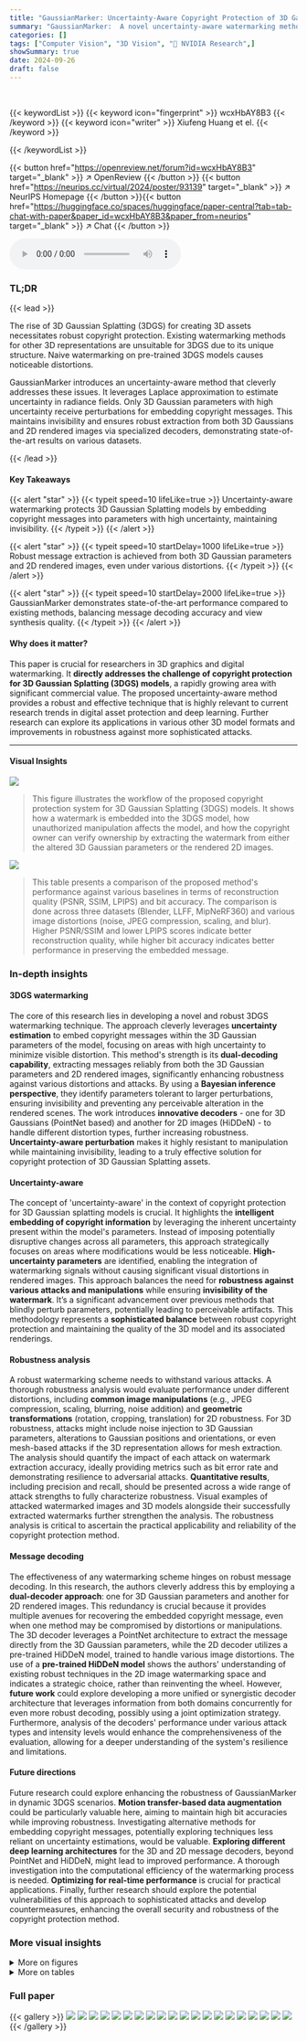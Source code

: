 ```yaml
---
title: "GaussianMarker: Uncertainty-Aware Copyright Protection of 3D Gaussian Splatting"
summary: "GaussianMarker:  A novel uncertainty-aware watermarking method ensures robust copyright protection for 3D Gaussian Splatting assets, invisibly embedding messages into model parameters and extractable ..."
categories: []
tags: ["Computer Vision", "3D Vision", "🏢 NVIDIA Research",]
showSummary: true
date: 2024-09-26
draft: false
---
```


<br>

{{< keywordList >}}
{{< keyword icon="fingerprint" >}} wcxHbAY8B3 {{< /keyword >}}
{{< keyword icon="writer" >}} Xiufeng Huang et el. {{< /keyword >}}
 
{{< /keywordList >}}

{{< button href="https://openreview.net/forum?id=wcxHbAY8B3" target="_blank" >}}
↗ OpenReview
{{< /button >}}
{{< button href="https://neurips.cc/virtual/2024/poster/93139" target="_blank" >}}
↗ NeurIPS Homepage
{{< /button >}}{{< button href="https://huggingface.co/spaces/huggingface/paper-central?tab=tab-chat-with-paper&paper_id=wcxHbAY8B3&paper_from=neurips" target="_blank" >}}
↗ Chat
{{< /button >}}



<audio controls>
    <source src="https://ai-paper-reviewer.com/wcxHbAY8B3/podcast.wav" type="audio/wav">
    Your browser does not support the audio element.
</audio>


### TL;DR


{{< lead >}}

The rise of 3D Gaussian Splatting (3DGS) for creating 3D assets necessitates robust copyright protection.  Existing watermarking methods for other 3D representations are unsuitable for 3DGS due to its unique structure.  Naive watermarking on pre-trained 3DGS models causes noticeable distortions.



GaussianMarker introduces an uncertainty-aware method that cleverly addresses these issues. It leverages Laplace approximation to estimate uncertainty in radiance fields. Only 3D Gaussian parameters with high uncertainty receive perturbations for embedding copyright messages.  This maintains invisibility and ensures robust extraction from both 3D Gaussians and 2D rendered images via specialized decoders, demonstrating state-of-the-art results on various datasets.

{{< /lead >}}


#### Key Takeaways

{{< alert "star" >}}
{{< typeit speed=10 lifeLike=true >}} Uncertainty-aware watermarking protects 3D Gaussian Splatting models by embedding copyright messages into parameters with high uncertainty, maintaining invisibility. {{< /typeit >}}
{{< /alert >}}

{{< alert "star" >}}
{{< typeit speed=10 startDelay=1000 lifeLike=true >}} Robust message extraction is achieved from both 3D Gaussian parameters and 2D rendered images, even under various distortions. {{< /typeit >}}
{{< /alert >}}

{{< alert "star" >}}
{{< typeit speed=10 startDelay=2000 lifeLike=true >}} GaussianMarker demonstrates state-of-the-art performance compared to existing methods, balancing message decoding accuracy and view synthesis quality. {{< /typeit >}}
{{< /alert >}}

#### Why does it matter?
This paper is crucial for researchers in 3D graphics and digital watermarking.  It **directly addresses the challenge of copyright protection for 3D Gaussian Splatting (3DGS) models**, a rapidly growing area with significant commercial value. The proposed uncertainty-aware method provides a robust and effective technique that is highly relevant to current research trends in digital asset protection and deep learning.  Further research can explore its applications in various other 3D model formats and improvements in robustness against more sophisticated attacks.

------
#### Visual Insights



![](https://ai-paper-reviewer.com/wcxHbAY8B3/figures_1_1.jpg)

> This figure illustrates the workflow of the proposed copyright protection system for 3D Gaussian Splatting (3DGS) models. It shows how a watermark is embedded into the 3DGS model, how unauthorized manipulation affects the model, and how the copyright owner can verify ownership by extracting the watermark from either the altered 3D Gaussian parameters or the rendered 2D images.





![](https://ai-paper-reviewer.com/wcxHbAY8B3/tables_8_1.jpg)

> This table presents a comparison of the proposed method's performance against various baselines in terms of reconstruction quality (PSNR, SSIM, LPIPS) and bit accuracy.  The comparison is done across three datasets (Blender, LLFF, MipNeRF360) and various image distortions (noise, JPEG compression, scaling, and blur).  Higher PSNR/SSIM and lower LPIPS scores indicate better reconstruction quality, while higher bit accuracy indicates better performance in preserving the embedded message.





### In-depth insights


#### 3DGS watermarking
The core of this research lies in developing a novel and robust 3DGS watermarking technique.  The approach cleverly leverages **uncertainty estimation** to embed copyright messages within the 3D Gaussian parameters of the model, focusing on areas with high uncertainty to minimize visible distortion. This method's strength is its **dual-decoding capability**, extracting messages reliably from both the 3D Gaussian parameters and 2D rendered images, significantly enhancing robustness against various distortions and attacks.  By using a **Bayesian inference perspective**, they identify parameters tolerant to larger perturbations, ensuring invisibility and preventing any perceivable alteration in the rendered scenes.  The work introduces **innovative decoders** - one for 3D Gaussians (PointNet based) and another for 2D images (HiDDeN) - to handle different distortion types, further increasing robustness.  **Uncertainty-aware perturbation** makes it highly resistant to manipulation while maintaining invisibility, leading to a truly effective solution for copyright protection of 3D Gaussian Splatting assets.

#### Uncertainty-aware
The concept of 'uncertainty-aware' in the context of copyright protection for 3D Gaussian splatting models is crucial.  It highlights the **intelligent embedding of copyright information** by leveraging the inherent uncertainty present within the model's parameters.  Instead of imposing potentially disruptive changes across all parameters, this approach strategically focuses on areas where modifications would be less noticeable.  **High-uncertainty parameters** are identified, enabling the integration of watermarking signals without causing significant visual distortions in rendered images. This approach balances the need for **robustness against various attacks and manipulations** while ensuring **invisibility of the watermark**. It’s a significant advancement over previous methods that blindly perturb parameters, potentially leading to perceivable artifacts.  This methodology represents a **sophisticated balance** between robust copyright protection and maintaining the quality of the 3D model and its associated renderings.

#### Robustness analysis
A robust watermarking scheme needs to withstand various attacks.  A thorough robustness analysis would evaluate performance under different distortions, including **common image manipulations** (e.g., JPEG compression, scaling, blurring, noise addition) and **geometric transformations** (rotation, cropping, translation) for 2D robustness.  For 3D robustness, attacks might include noise injection to 3D Gaussian parameters, alterations to Gaussian positions and orientations, or even mesh-based attacks if the 3D representation allows for mesh extraction. The analysis should quantify the impact of each attack on watermark extraction accuracy, ideally providing metrics such as bit error rate and demonstrating resilience to adversarial attacks.  **Quantitative results**, including precision and recall, should be presented across a wide range of attack strengths to fully characterize robustness.  Visual examples of attacked watermarked images and 3D models alongside their successfully extracted watermarks further strengthen the analysis.  The robustness analysis is critical to ascertain the practical applicability and reliability of the copyright protection method.

#### Message decoding
The effectiveness of any watermarking scheme hinges on robust message decoding.  In this research, the authors cleverly address this by employing a **dual-decoder approach**: one for 3D Gaussian parameters and another for 2D rendered images. This redundancy is crucial because it provides multiple avenues for recovering the embedded copyright message, even when one method may be compromised by distortions or manipulations.  The 3D decoder leverages a PointNet architecture to extract the message directly from the 3D Gaussian parameters, while the 2D decoder utilizes a pre-trained HiDDeN model, trained to handle various image distortions.  The use of a **pre-trained HiDDeN model** shows the authors' understanding of existing robust techniques in the 2D image watermarking space and indicates a strategic choice, rather than reinventing the wheel.  However, **future work** could explore developing a more unified or synergistic decoder architecture that leverages information from both domains concurrently for even more robust decoding, possibly using a joint optimization strategy.  Furthermore, analysis of the decoders' performance under various attack types and intensity levels would enhance the comprehensiveness of the evaluation, allowing for a deeper understanding of the system's resilience and limitations.

#### Future directions
Future research could explore enhancing the robustness of GaussianMarker in dynamic 3DGS scenarios.  **Motion transfer-based data augmentation** could be particularly valuable here, aiming to maintain high bit accuracies while improving robustness.  Investigating alternative methods for embedding copyright messages, potentially exploring techniques less reliant on uncertainty estimations, would be valuable.  **Exploring different deep learning architectures** for the 3D and 2D message decoders, beyond PointNet and HiDDeN, might lead to improved performance.  A thorough investigation into the computational efficiency of the watermarking process is needed.  **Optimizing for real-time performance** is crucial for practical applications. Finally, further research should explore the potential vulnerabilities of this approach to sophisticated attacks and develop countermeasures, enhancing the overall security and robustness of the copyright protection method.


### More visual insights

<details>
<summary>More on figures
</summary>


![](https://ai-paper-reviewer.com/wcxHbAY8B3/figures_4_1.jpg)

> This figure provides a complete overview of the proposed uncertainty-aware 3DGS watermarking method. It illustrates the process, starting from uncertainty estimation of the 3D Gaussians in a 3DGS model, to the densification of high-uncertainty Gaussians, their embedding as perturbations into the original model to create watermarked 3D Gaussians, and finally, the extraction of copyright messages from both the watermarked 3D Gaussians and the resulting 2D images using 3D and 2D message decoders respectively, even under various 3D and 2D distortions.


![](https://ai-paper-reviewer.com/wcxHbAY8B3/figures_5_1.jpg)

> This figure visualizes the results of the proposed uncertainty-aware 3DGS watermarking method.  Each row shows a comparison between the original 3DGS rendering, the watermarked rendering (with the embedded copyright message), the difference between the two magnified by a factor of 10 to highlight the subtle changes, and the GaussianMarker (the 3D perturbations used to embed the message).  The differences are barely visible, demonstrating the invisibility of the watermarking process.  The GaussianMarkers are scaled up for better visualization.


![](https://ai-paper-reviewer.com/wcxHbAY8B3/figures_7_1.jpg)

> This figure compares the performance of the proposed GaussianMarker method with four baseline methods for copyright protection of 3D Gaussian Splatting models. The comparison is based on reconstruction quality (PSNR and SSIM) and bit accuracy. The figure shows that the GaussianMarker method achieves the highest PSNR and SSIM values, indicating superior reconstruction quality, along with the highest bit accuracy, demonstrating its effectiveness in preserving copyright information.


![](https://ai-paper-reviewer.com/wcxHbAY8B3/figures_9_1.jpg)

> This figure illustrates the workflow of the proposed uncertainty-aware 3D Gaussian splatting watermarking method. It starts by estimating the uncertainty of the 3D Gaussian parameters in the input 3DGS model.  Gaussians with high uncertainty are selected and densified, creating perturbations that serve as the watermark. These perturbations, along with the original model, form the watermarked model. The copyright message is then embedded in this watermarked model. Finally, both 2D rendered images and the 3D Gaussian parameters can be used to extract the copyright message, demonstrating robustness against various distortions and edits.


![](https://ai-paper-reviewer.com/wcxHbAY8B3/figures_9_2.jpg)

> This figure shows a comparison of applying perturbation to high-uncertainty versus low-uncertainty 3D Gaussians in a 3D model.  The original model is shown in (a).  (b) demonstrates adding perturbations to high-uncertainty Gaussians, showing minimal visual distortion. Conversely, (c) shows the addition of perturbations to low-uncertainty Gaussians, resulting in noticeable artifacts and distortions, emphasizing the importance of targeting high-uncertainty Gaussians for invisible watermarking.


![](https://ai-paper-reviewer.com/wcxHbAY8B3/figures_14_1.jpg)

> This figure shows a comparison of original and watermarked images from the LLFF and MipNeRF360 datasets.  Each row presents an original image, its watermarked counterpart, the difference between the two (magnified 10x to highlight subtle changes), and a visualization of the added GaussianMarker perturbations used for watermark embedding.  The GaussianMarkers are scaled for better visibility, showing their distribution and placement in the 3D scene.


![](https://ai-paper-reviewer.com/wcxHbAY8B3/figures_15_1.jpg)

> This figure illustrates the proposed uncertainty-aware 3DGS watermarking method.  It shows how uncertainty is estimated for 3D Gaussian parameters in a 3DGS model.  High uncertainty Gaussians are identified and 'densified' (perturbed) to embed copyright messages. These perturbations are imperceptible in both 3D and rendered 2D images, allowing for robust message extraction even with distortions. A 3D message decoder and a 2D message decoder are used to extract the messages from the watermarked 3D Gaussians and 2D images respectively.


![](https://ai-paper-reviewer.com/wcxHbAY8B3/figures_16_1.jpg)

> This figure shows a comparison between the original and watermarked 3D Gaussian splatting (3DGS) models.  The leftmost image shows the original 3DGS model, the middle image shows the watermarked 3DGS model, and the third image shows the difference between the two. Finally, the rightmost image displays the added GaussianMarker perturbations that embed the copyright information.  The visual differences between the original and watermarked images are minimal, demonstrating the invisibility of the watermark.


![](https://ai-paper-reviewer.com/wcxHbAY8B3/figures_17_1.jpg)

> This figure visualizes the consistency of the proposed GaussianMarker across different viewpoints. Four images are shown representing the front, left, back, and right views of the scene.  These views were not used during training.  The consistent appearance of the GaussianMarker across all four viewpoints demonstrates the robustness of the method to changes in perspective and viewing angle.


</details>




<details>
<summary>More on tables
</summary>


![](https://ai-paper-reviewer.com/wcxHbAY8B3/tables_8_2.jpg)
> This table compares the performance of the proposed method against three baselines (HiDDeN [11] + 3DGS [1], 3DGS [1] w/ messages, 3DGS [1] w/ fine-tuning) across different distortion types (noise, translation, rotation, cropout).  It presents two key metrics: the geometry difference (measured by L₁ distance and SNR) between the original and watermarked 3D Gaussians and the bit accuracy of message extraction under these distortions.  The results are averaged across the Blender, LLFF, and MipNeRF360 datasets.

![](https://ai-paper-reviewer.com/wcxHbAY8B3/tables_16_1.jpg)
> This table presents a quantitative evaluation of the proposed method's performance on the LLFF dataset. It shows the PSNR, SSIM, LPIPS, and accuracy metrics for several scenes under different distortions (noise, JPEG compression, scaling, and blur).  The results illustrate the method's ability to maintain high reconstruction quality and bit accuracy even in the presence of various distortions.

![](https://ai-paper-reviewer.com/wcxHbAY8B3/tables_16_2.jpg)
> This table presents a quantitative evaluation of the proposed method on the MipNeRF360 dataset. It shows the performance metrics including PSNR, SSIM, LPIPS, and bit accuracy.  It also demonstrates the robustness of the method to various distortions like noise, JPEG compression, scaling, and blur, by providing the accuracy scores under those different distortion conditions.  The results are presented for each scene in the MipNeRF360 dataset.

![](https://ai-paper-reviewer.com/wcxHbAY8B3/tables_17_1.jpg)
> This table shows the impact of different uncertainty thresholds on the performance of the proposed GaussianMarker watermarking method.  It presents the number of original and perturbation points, as well as the PSNR, SSIM, LPIPS, and accuracy metrics for each threshold.  A lower threshold leads to higher accuracy but slightly lower image quality, while a higher threshold results in better image quality and a smaller model but slightly lower accuracy. The results suggest a trade-off between accuracy and efficiency.

![](https://ai-paper-reviewer.com/wcxHbAY8B3/tables_17_2.jpg)
> This table shows the training time for 3DGS models and the time it takes to embed the copyright message using the proposed method.  The results are broken down by dataset type (synthetic Blender dataset, real-world LLFF scenes, and real-world MipNeRF360 scenes). It highlights the significant efficiency gain of the message embedding process compared to the full 3DGS model training.

</details>




### Full paper

{{< gallery >}}
<img src="https://ai-paper-reviewer.com/wcxHbAY8B3/1.png" class="grid-w50 md:grid-w33 xl:grid-w25" />
<img src="https://ai-paper-reviewer.com/wcxHbAY8B3/2.png" class="grid-w50 md:grid-w33 xl:grid-w25" />
<img src="https://ai-paper-reviewer.com/wcxHbAY8B3/3.png" class="grid-w50 md:grid-w33 xl:grid-w25" />
<img src="https://ai-paper-reviewer.com/wcxHbAY8B3/4.png" class="grid-w50 md:grid-w33 xl:grid-w25" />
<img src="https://ai-paper-reviewer.com/wcxHbAY8B3/5.png" class="grid-w50 md:grid-w33 xl:grid-w25" />
<img src="https://ai-paper-reviewer.com/wcxHbAY8B3/6.png" class="grid-w50 md:grid-w33 xl:grid-w25" />
<img src="https://ai-paper-reviewer.com/wcxHbAY8B3/7.png" class="grid-w50 md:grid-w33 xl:grid-w25" />
<img src="https://ai-paper-reviewer.com/wcxHbAY8B3/8.png" class="grid-w50 md:grid-w33 xl:grid-w25" />
<img src="https://ai-paper-reviewer.com/wcxHbAY8B3/9.png" class="grid-w50 md:grid-w33 xl:grid-w25" />
<img src="https://ai-paper-reviewer.com/wcxHbAY8B3/10.png" class="grid-w50 md:grid-w33 xl:grid-w25" />
<img src="https://ai-paper-reviewer.com/wcxHbAY8B3/11.png" class="grid-w50 md:grid-w33 xl:grid-w25" />
<img src="https://ai-paper-reviewer.com/wcxHbAY8B3/12.png" class="grid-w50 md:grid-w33 xl:grid-w25" />
<img src="https://ai-paper-reviewer.com/wcxHbAY8B3/13.png" class="grid-w50 md:grid-w33 xl:grid-w25" />
<img src="https://ai-paper-reviewer.com/wcxHbAY8B3/14.png" class="grid-w50 md:grid-w33 xl:grid-w25" />
<img src="https://ai-paper-reviewer.com/wcxHbAY8B3/15.png" class="grid-w50 md:grid-w33 xl:grid-w25" />
<img src="https://ai-paper-reviewer.com/wcxHbAY8B3/16.png" class="grid-w50 md:grid-w33 xl:grid-w25" />
<img src="https://ai-paper-reviewer.com/wcxHbAY8B3/17.png" class="grid-w50 md:grid-w33 xl:grid-w25" />
<img src="https://ai-paper-reviewer.com/wcxHbAY8B3/18.png" class="grid-w50 md:grid-w33 xl:grid-w25" />
<img src="https://ai-paper-reviewer.com/wcxHbAY8B3/19.png" class="grid-w50 md:grid-w33 xl:grid-w25" />
<img src="https://ai-paper-reviewer.com/wcxHbAY8B3/20.png" class="grid-w50 md:grid-w33 xl:grid-w25" />
{{< /gallery >}}